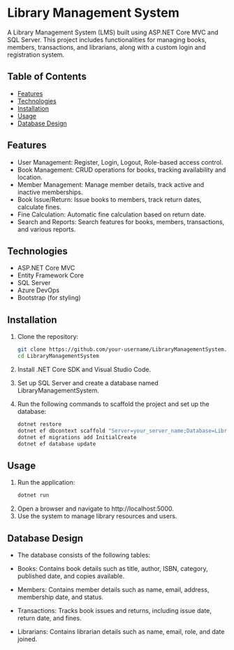 # Library Management System

A Library Management System (LMS) built using ASP.NET Core MVC and SQL Server. This project includes functionalities for managing books, members, transactions, and librarians, along with a custom login and registration system.

## Table of Contents
- [Features](#features)
- [Technologies](#technologies)
- [Installation](#installation)
- [Usage](#usage)
- [Database Design](#database-design)

## Features
- User Management: Register, Login, Logout, Role-based access control.
- Book Management: CRUD operations for books, tracking availability and location.
- Member Management: Manage member details, track active and inactive memberships.
- Book Issue/Return: Issue books to members, track return dates, calculate fines.
- Fine Calculation: Automatic fine calculation based on return date.
- Search and Reports: Search features for books, members, transactions, and various reports.

## Technologies
- ASP.NET Core MVC
- Entity Framework Core
- SQL Server
- Azure DevOps
- Bootstrap (for styling)

## Installation
1. Clone the repository:
   ```bash
   git clone https://github.com/your-username/LibraryManagementSystem.git
   cd LibraryManagementSystem
2. Install .NET Core SDK and Visual Studio Code.

3. Set up SQL Server and create a database named LibraryManagementSystem.

4. Run the following commands to scaffold the project and set up the database:
   ```bash
   dotnet restore
   dotnet ef dbcontext scaffold "Server=your_server_name;Database=LibraryManagementSystem;Trusted_Connection=True;TrustServerCertificate=true;" Microsoft.EntityFrameworkCore.SqlServer -o Models
   dotnet ef migrations add InitialCreate
   dotnet ef database update
## Usage
1. Run the application:
   ```bash
   dotnet run
2. Open a browser and navigate to http://localhost:5000.
3. Use the system to manage library resources and users.

## Database Design
- The database consists of the following tables:

 - Books: Contains book details such as title, author, ISBN, category, published date, and copies available.

 - Members: Contains member details such as name, email, address, membership date, and status.

 - Transactions: Tracks book issues and returns, including issue date, return date, and fines.

 - Librarians: Contains librarian details such as name, email, role, and date joined.
